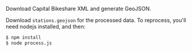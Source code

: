 Download Capital Bikeshare XML and generate GeoJSON.

Download `stations.geojson` for the processed data. To reprocess, you'll need nodejs installed, and then:

```sh
$ npm install
$ node process.js
```
